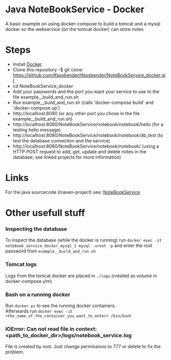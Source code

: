 # Java NoteBookService - Docker
A basic example on using docker-compose to build a tomcat and a mysql docker so the webservice (on the tomcat docker) can store notes

# Steps
* Install [Docker](https://docs.docker.com/install/).
* Clone this repository -$ git clone https://github.com/tfassbender/tfassbender/NoteBookService_docker.git
* cd NoteBookService_docker
* Add your passwords and the port you want your service to use to the file example__build_and_run.sh
* Run example__build_and_run.sh (calls 'docker-compose build' and 'docker-compose up')
* http://localhost:8080 (or any other port you chose in the file example__build_and_run.sh)
* http://localhost:8080/NoteBookService/notebook/notebook/hello (for a testing hello message)
* http://localhost:8080/NoteBookService/notebook/notebook/db_test (to test the database connection and the service)
* http://localhost:8080/NoteBookService/notebook/notebook/ (using a HTTP POST request to add, get, update and delete notes in the database; see linked projects for more information)

# Links
For the java sourcecode (maven-project) see: [NoteBookService](https://github.com/tfassbender/NoteBookService)

# Other usefull stuff

### Inspecting the database

To inspect the database (while the docker is running) run `docker exec -it notebook_service_docker_mysql_1 mysql -uroot -p` and enter the root password from `example__build_and_run.sh`

### Tomcat logs

Logs from the tomcat docker are placed in `./logs` (created as volume in docker-compose.ylm)

### Bash on a running docker

Run `docker ps` to see the running docker containers.  
Afterwards run `docker exec -it <the_name_of_the_container_you_want_to_enter> /bin/bash`

### IOError: Can not read file in context: <path_to_docker_dir>/logs/notebook_service.log

File is created by root. Just change permissions to 777 or delete to fix the problem.


